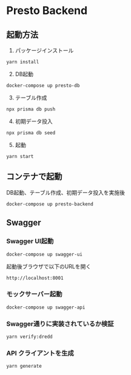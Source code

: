 # Presto Backend

## 起動方法
1. パッケージインストール
```
yarn install
```

2. DB起動
```
docker-compose up presto-db
```

3. テーブル作成
```
npx prisma db push
```

4. 初期データ投入
```
npx prisma db seed
```

5. 起動
```
yarn start
```

## コンテナで起動
DB起動、テーブル作成、初期データ投入を実施後

```
docker-compose up presto-backend
```

## Swagger
### Swagger UI起動

```
docker-compose up swagger-ui
```

起動後ブラウザで以下のURLを開く
```
http://localhost:8001
```

### モックサーバー起動

```
docker-compose up swagger-api
```

### Swagger通りに実装されているか検証

```
yarn verify:dredd
```

### API クライアントを生成

```
yarn generate
```